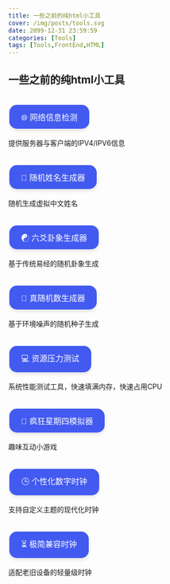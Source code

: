 ```yaml
---
title: 一些之前的纯html小工具
cover: /img/posts/tools.svg
date: 2099-12-31 23:59:59
categories: [Tools]
tags: [Tools,FrontEnd,HTML]
---
```


<script>
    document.addEventListener('DOMContentLoaded', function () {
        document.querySelector('.post-copyright__author_img_front').src = '/img/site/ava.jpg'
    })
</script>
<style>
.btn-container {
    margin: 15px 0;
}

.custom-btn {
    background-color: #425aef;
    border: none;
    color: white;
    padding: 12px 24px;
    text-align: center;
    text-decoration: none;
    display: inline-block;
    font-size: 16px;
    margin: 20px 2px 4px 2px;
    cursor: pointer;
    border-radius: 15px;
    box-shadow: 0 4px 6px rgba(0,0,0,0.1);
    transition: all 0.3s ease;
}

.custom-btn:hover {
    background-color: #323a8f;
    transform: translateY(-2px);
    box-shadow: 0 6px 8px rgba(0,0,0,0.2);
}
</style>

## 一些之前的纯html小工具

<div class="btn-container">
<a href="/html/ifconfig/"><button class="custom-btn">🌐 网络信息检测</button></a>
<p>提供服务器与客户端的IPV4/IPV6信息</p>
</div>

<div class="btn-container">
<a href="/html/姓名生成/"><button class="custom-btn">📛 随机姓名生成器</button></a>
<p>随机生成虚拟中文姓名</p>
</div>

<div class="btn-container">
<a href="/html/六爻/"><button class="custom-btn">☯ 六爻卦象生成器</button></a>
<p>基于传统易经的随机卦象生成</p>
</div>

<div class="btn-container">
<a href="/html/random/"><button class="custom-btn">🎲 真随机数生成器</button></a>
<p>基于环境噪声的随机种子生成</p>
</div>

<div class="btn-container">
<a href="/html/ram/"><button class="custom-btn">💻 资源压力测试</button></a>
<p>系统性能测试工具，快速填满内存，快速占用CPU</p>
</div>

<div class="btn-container">
<a href="/html/wedding/"><button class="custom-btn">🍟 疯狂星期四模拟器</button></a>
<p>趣味互动小游戏</p>
</div>

<div class="btn-container">
<a href="/html/time/"><button class="custom-btn">🕒 个性化数字时钟</button></a>
<p>支持自定义主题的现代化时钟</p>
</div>

<div class="btn-container">
<a href="/html/clock/"><button class="custom-btn">⏳ 极简兼容时钟</button></a>
<p>适配老旧设备的轻量级时钟</p>
</div>